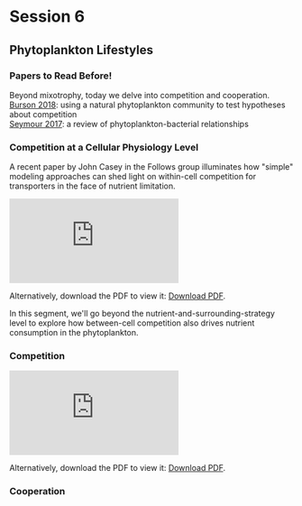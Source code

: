 # Session 6
## Phytoplankton Lifestyles

<div class="panel panel-primary">
  <div class="panel-heading">
    <h3 class="panel-title">Papers to Read Before!</h3>
  </div>
  <div class="panel-body">
      Beyond mixotrophy, today we delve into competition and cooperation.<br>
      <a href="https://2021-phyto-phys.readthedocs.io/en/latest/_literature/session6/burson2018.pdf">Burson 2018</a>: using a natural phytoplankton community to test hypotheses about competition<br>
      <a href="https://2021-phyto-phys.readthedocs.io/en/latest/_literature/session6/seymour2017.pdf">Seymour 2017</a>: a review of phytoplankton-bacterial relationships
  </div>
</div>

### Competition at a Cellular Physiology Level

A recent paper by John Casey in the Follows group illuminates how "simple" modeling approaches can shed light on within-cell competition for transporters in the face of nutrient limitation.

<object data="https://2021-phyto-phys.readthedocs.io/en/latest/_literature/session6/casey2020.pdf" type="application/pdf" width="700px" height="700px">
    <embed src="https://2021-phyto-phys.readthedocs.io/en/latest/_literature/session6/casey2020.pdf">
        <p>Alternatively, download the PDF to view it: <a href="https://2021-phyto-phys.readthedocs.io/en/latest/_literature/session6/casey2020.pdf">Download PDF</a>.</p>
    </embed>
</object>

In this segment, we'll go beyond the nutrient-and-surrounding-strategy level to explore how between-cell competition also drives nutrient consumption in the phytoplankton.

### Competition

<object data="https://2021-phyto-phys.readthedocs.io/en/latest/_literature/session6/hofmann2021.pdf" type="application/pdf" width="700px" height="700px">
    <embed src="https://2021-phyto-phys.readthedocs.io/en/latest/_literature/session6/hofmann2021.pdf">
        <p>Alternatively, download the PDF to view it: <a href="https://2021-phyto-phys.readthedocs.io/en/latest/_literature/session6/hofmann2021.pdf">Download PDF</a>.</p>
    </embed>
</object>

### Cooperation
